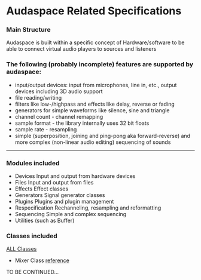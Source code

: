 # Audaspace Related Specifications

### Main Structure

Audaspace is built within a specific concept of Hardware/software to be able to connect virtual audio players to sources and listeners


### The following (probably incomplete) features are supported by audaspace:

- input/output devices: input from microphones, line in, etc., output devices including 3D audio support
- file reading/writing
- filters like low-/highpass and effects like delay, reverse or fading
- generators for simple waveforms like silence, sine and triangle
- channel count - channel remapping
- sample format - the library internally uses 32 bit floats
- sample rate - resampling
- simple (superposition, joining and ping-pong aka forward-reverse) and more complex (non-linear audio editing) sequencing of sounds

---

### Modules included

- Devices	Input and output from hardware devices
- Files	Input and output from files
- Effects	Effect classes
- Generators	Signal generator classes
- Plugins	Plugins and plugin management
- Respecification	Rechanneling, resampling and reformatting
- Sequencing	Simple and complex sequencing
- Utilities	(such as Buffer)

### Classes included

[ALL Classes](https://audaspace.github.io/annotated.html)

- Mixer Class [reference](https://audaspace.github.io/classMixer.html)


TO BE CONTINUED...

